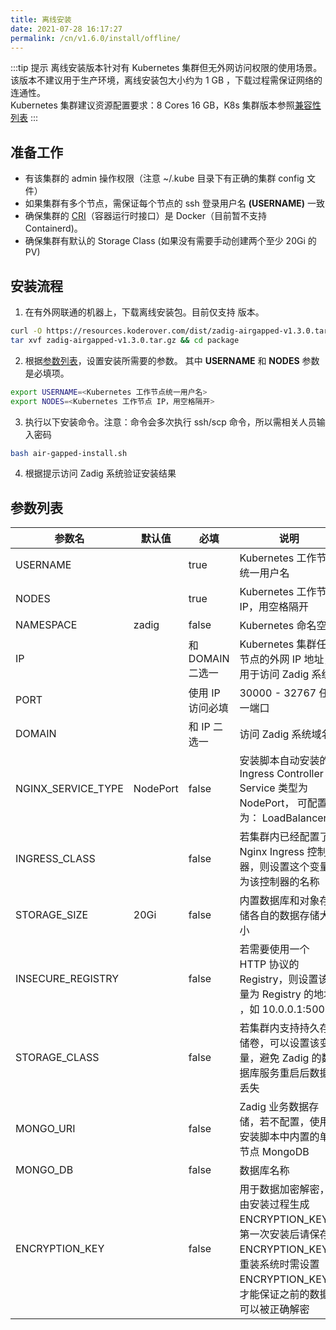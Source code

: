 ```yaml
---
title: 离线安装
date: 2021-07-28 16:17:27
permalink: /cn/v1.6.0/install/offline/
---
```


:::tip 提示
离线安装版本针对有 Kubernetes 集群但无外网访问权限的使用场景。<br>
该版本不建议用于生产环境，离线安装包大小约为 1 GB ，下载过程需保证网络的连通性。<br>
Kubernetes 集群建议资源配置要求：8 Cores 16 GB，K8s 集群版本参照[兼容性列表](/v1.6.0/pages/compatibility/)
:::

## 准备工作
- 有该集群的 admin 操作权限（注意 ~/.kube 目录下有正确的集群 config 文件）
- 如果集群有多个节点，需保证每个节点的 ssh 登录用户名 **(USERNAME)** 一致
- 确保集群的 [CRI](https://kubernetes.io/zh/docs/setup/production-environment/container-runtimes/)（容器运行时接口）是 Docker（目前暂不支持 Containerd)。
- 确保集群有默认的 Storage Class (如果没有需要手动创建两个至少 20Gi 的 PV)

## 安装流程
1. 在有外网联通的机器上，下载离线安装包。目前仅支持<Badge text="v1.3.0" /> 版本。
```bash
curl -O https://resources.koderover.com/dist/zadig-airgapped-v1.3.0.tar.gz
tar xvf zadig-airgapped-v1.3.0.tar.gz && cd package
```

2. 根据[参数列表](#参数列表)，设置安装所需要的参数。 其中 **USERNAME** 和 **NODES** 参数是必填项。
```bash
export USERNAME=<Kubernetes 工作节点统一用户名>
export NODES=<Kubernetes 工作节点 IP，用空格隔开>
```

3. 执行以下安装命令。注意：命令会多次执行 ssh/scp 命令，所以需相关人员输入密码
```bash
bash air-gapped-install.sh
```

4. 根据提示访问 Zadig 系统验证安装结果

## 参数列表

| 参数名                     | 默认值   | 必填             | 说明                                                                                                                                                  |
|----------------------------|----------|------------------|-------------------------------------------------------------------------------------------------------------------------------------------------------|
| USERNAME                   |          | true             | Kubernetes 工作节点统一用户名                                                                                                                         |
| NODES                      |          | true             | Kubernetes 工作节点 IP，用空格隔开                                                                                                                     |
| NAMESPACE                  | zadig    | false            | Kubernetes 命名空间                                                                                                                                   |
| IP                         |          | 和 DOMAIN 二选一 | Kubernetes 集群任一节点的外网 IP 地址，用于访问 Zadig 系统                                                                                            |
| PORT                       |          | 使用 IP 访问必填 | 30000 - 32767 任一端口                                                                                                                                |
| DOMAIN                     |          | 和 IP 二选一     | 访问 Zadig 系统域名                                                                                                                                   |
| NGINX_SERVICE_TYPE         | NodePort | false            | 安装脚本自动安装的 Ingress Controller Service 类型为 NodePort， 可配置为： LoadBalancer                                                               |
| INGRESS_CLASS              |          | false            | 若集群内已经配置了 Nginx Ingress 控制器，则设置这个变量为该控制器的名称                                                                               |
| STORAGE_SIZE               | 20Gi     | false            | 内置数据库和对象存储各自的数据存储大小                                                                                                                |
| INSECURE_REGISTRY          |          | false            | 若需要使用一个 HTTP 协议的 Registry，则设置该变量为 Registry 的地址 ，如 10.0.0.1:5000                                                                |
| STORAGE_CLASS              |          | false            | 若集群内支持持久存储卷，可以设置该变量，避免 Zadig 的数据库服务重启后数据丢失                                                                         |
| MONGO_URI                  |          | false            | Zadig 业务数据存储，若不配置，使用安装脚本中内置的单节点 MongoDB                                                                                      |
| MONGO_DB                   |          | false            | 数据库名称                                                                                                                                            |
| ENCRYPTION_KEY             |          | false            | 用于数据加密解密，由安装过程生成 ENCRYPTION_KEY，第一次安装后请保存 ENCRYPTION_KEY，重装系统时需设置 ENCRYPTION_KEY，才能保证之前的数据可以被正确解密 |
